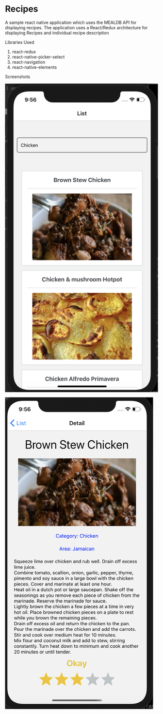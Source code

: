 # Recipes

A sample react native application which uses the MEALDB API for displaying recipes. 
The application uses a React/Redux architecture for displaying Recipes and individual recipe description


Libraries Used
1) react-redux
2) react-native-picker-select
3) react-navigation
4) react-native-elements

Screenshots

![Alt text](/screenshots/list.png?raw=true "Optional Title")

![Alt text](/screenshots/detail.png?raw=true "Optional Title")
